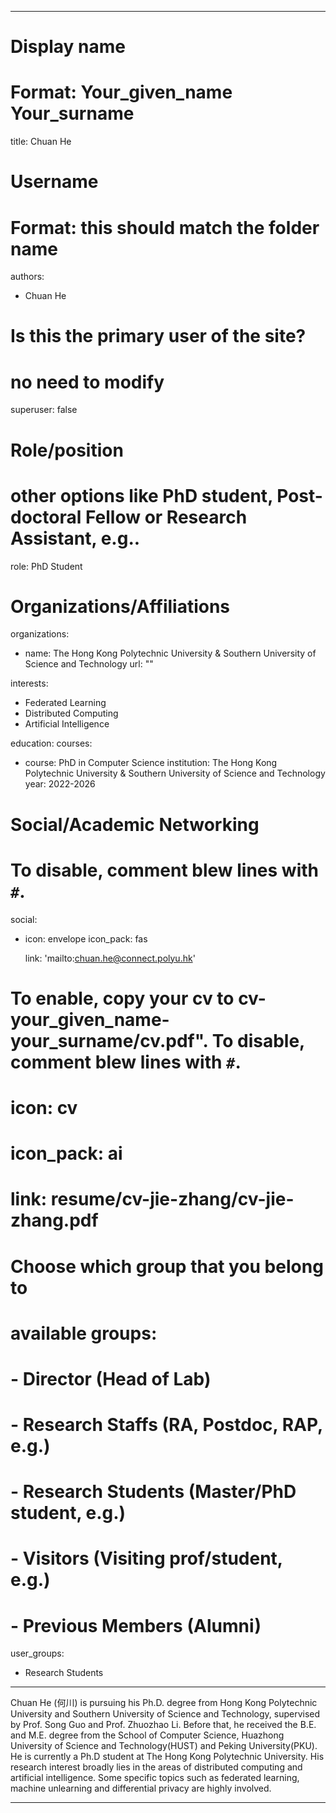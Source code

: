 
---
# Display name
# Format: Your_given_name Your_surname 
title: Chuan He

# Username
# Format: this should match the folder name
authors:
- Chuan He

# Is this the primary user of the site?
# no need to modify 
superuser: false

# Role/position
# other options like PhD student, Post-doctoral Fellow or Research Assistant, e.g..
role: PhD Student

# Organizations/Affiliations
organizations:
- name: The Hong Kong Polytechnic University & Southern University of Science and Technology
  url: ""

interests:
- Federated Learning
- Distributed Computing
- Artificial Intelligence

education:
  courses:
  - course: PhD in Computer Science
    institution: The Hong Kong Polytechnic University & Southern University of Science and Technology
    year: 2022-2026

# Social/Academic Networking
# To disable, comment blew lines with `#`.
social:

- icon: envelope
  icon_pack: fas

  link: 'mailto:chuan.he@connect.polyu.hk'

# To enable, copy your cv to cv-your_given_name-your_surname/cv.pdf". To disable, comment blew lines with `#`.
# icon: cv

# icon_pack: ai
  # link: resume/cv-jie-zhang/cv-jie-zhang.pdf

# Choose which group that you belong to
#  available groups:
#  - Director (Head of Lab)
#  - Research Staffs (RA, Postdoc, RAP, e.g.)
#  - Research Students (Master/PhD student, e.g.)
#  - Visitors (Visiting prof/student, e.g.)
#  - Previous Members (Alumni)
user_groups:
- Research Students
---

Chuan He (何川) is pursuing his Ph.D. degree from Hong Kong Polytechnic University and Southern University of Science and Technology, supervised by Prof. Song Guo and Prof. Zhuozhao Li. Before that, he received the B.E. and M.E. degree from the School of Computer Science, Huazhong University of Science and Technology(HUST) and Peking University(PKU). He is currently a Ph.D student at The Hong Kong Polytechnic University.
His research interest broadly lies in the areas of distributed computing and artificial intelligence. Some specific topics such as federated learning, machine unlearning and differential privacy are highly involved.



---
